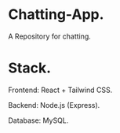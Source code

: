 # Chatting-App.
A Repository for chatting.

# Stack.
Frontend: React + Tailwind CSS.

Backend: Node.js (Express).

Database: MySQL.
